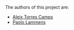 The authors of this project are:

 - [Aleix Torres Camps](https://github.com/AlferesChronos)
 - [Paolo Lammens](https://github.com/plammens) 
 
